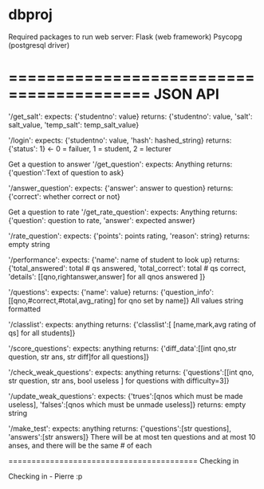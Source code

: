 dbproj
======

Required packages to run web server:
	Flask (web framework)
	Psycopg (postgresql driver)

=========================================
JSON API
=========================================
'/get_salt':
  expects: {'studentno': value}
  returns: {'studentno': value, 'salt': salt_value, 'temp_salt': temp_salt_value}

'/login':
  expects: {'studentno': value, 'hash': hashed_string}
  returns: {'status': 1} <- 0 = failuer, 1 = student, 2 = lecturer

Get a question to answer
'/get_question':
	expects: Anything
	returns: {'question':Text of question to ask}

'/answer_question':
	expects: {'answer': answer to question}
	returns: {'correct': whether correct or not}

Get a question to rate
'/get_rate_question':
	expects: Anything
	returns: {'question': question to rate, 'answer': expected answer}

'/rate_question':
	expects: {'points': points rating, 'reason': string}
	returns: empty string

'/performance':
	expects: {'name': name of student to look up}
	returns: {'total_answered': total # qs answered, 'total_correct': total # qs correct, 'details':
	[[qno,rightanswer,answer] for all qnos answered ]}

'/questions':
	expects: {'name': value}
	returns: {'question_info':[[qno,#correct,#total,avg_rating] for qno set by name]}
	All values string formatted

'/classlist':
	expects: anything
	returns: {'classlist':[ [name,mark,avg rating of qs] for all students]}

'/score_questions':
	expects: anything
	returns: {'diff_data':[[int qno,str question, str ans, str diff]for all questions]}

'/check_weak_questions':
	expects: anything
	returns: {'questions':[[int qno, str question, str ans, bool useless ] for questions with difficulty=3]}

'/update_weak_questions':
	expects: {'trues':[qnos which must be made useless], 'falses':[qnos which must be unmade
	useless]}
	returns: empty string

'/make_test':
	expects: anything
	returns: {'questions':[str questions], 'answers':[str answers]}
	There will be at most ten questions and at most 10 anses, and there will be the same # of each


=========================================
Checking in

Checking in - Pierre :p
